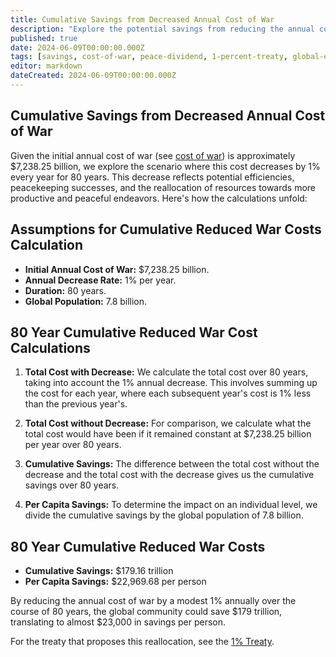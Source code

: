 ```yaml
---
title: Cumulative Savings from Decreased Annual Cost of War
description: "Explore the potential savings from reducing the annual cost of war by 1% over 80 years, leading to a cumulative global savings of $179 trillion and $22,969.68 per person."
published: true
date: 2024-06-09T00:00:00.000Z
tags: [savings, cost-of-war, peace-dividend, 1-percent-treaty, global-economics]
editor: markdown
dateCreated: 2024-06-09T00:00:00.000Z
---
```


## Cumulative Savings from Decreased Annual Cost of War

Given the initial annual cost of war (see [cost of war](cost-of-war.md)) is approximately $7,238.25 billion, we explore the scenario where this cost decreases by 1% every year for 80 years. This decrease reflects potential efficiencies, peacekeeping successes, and the reallocation of resources towards more productive and peaceful endeavors. Here's how the calculations unfold:

## Assumptions for Cumulative Reduced War Costs Calculation

- **Initial Annual Cost of War:** $7,238.25 billion.
- **Annual Decrease Rate:** 1% per year.
- **Duration:** 80 years.
- **Global Population:** 7.8 billion.

## 80 Year Cumulative Reduced War Cost Calculations

1. **Total Cost with Decrease:** We calculate the total cost over 80 years, taking into account the 1% annual decrease. This involves summing up the cost for each year, where each subsequent year's cost is 1% less than the previous year's.

2. **Total Cost without Decrease:** For comparison, we calculate what the total cost would have been if it remained constant at $7,238.25 billion per year over 80 years.

3. **Cumulative Savings:** The difference between the total cost without the decrease and the total cost with the decrease gives us the cumulative savings over 80 years.

4. **Per Capita Savings:** To determine the impact on an individual level, we divide the cumulative savings by the global population of 7.8 billion.

## 80 Year Cumulative Reduced War Costs

- **Cumulative Savings:** $179.16 trillion
- **Per Capita Savings:** $22,969.68 per person

By reducing the annual cost of war by a modest 1% annually over the course of 80 years, the global community could save $179 trillion, translating to almost $23,000 in savings per person.

For the treaty that proposes this reallocation, see the [1% Treaty](1-percent-treaty.md).
